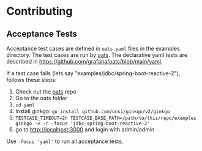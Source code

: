 # Contributing

## Acceptance Tests

Acceptance test cases are defined in `oats.yaml` files in the examples directory. The test cases are run by [oats].
The declarative yaml tests are described in <https://github.com/grafana/oats/blob/main/yaml>.

If a test case fails (lets say "examples/jdbc/spring-boot-reactive-2"), follows these steps:

1. Check out the [oats] repo
2. Go to the oats folder
3. `cd yaml`
4. Install ginkgo: `go install github.com/onsi/ginkgo/v2/ginkgo`
5. `TESTCASE_TIMEOUT=2h TESTCASE_BASE_PATH=/path/to/this/repo/examples ginkgo -v -r -focus 'jdbc-spring-boot-reactive-2'`
6. go to <http://localhost:3000> and login with admin/admin

Use `-focus 'yaml'` to run all acceptance tests.

[oats]: https://github.com/grafana/oats
